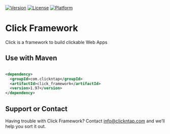 [![Version](https://api.clickntap.com/1.97/Click%20Framework.svg)](https://search.maven.org/artifact/com.clickntap/click_framework/)
[![License](https://api.clickntap.com/MIT/License.svg)](https://search.maven.org/artifact/com.clickntap/click_framework/)
[![Platform](https://api.clickntap.com/Java/Platform.svg)](https://search.maven.org/artifact/com.clickntap/click_framework/)


# Click Framework

Click is a framework to build clickable Web Apps

## Use with Maven
```xml

<dependency>
  <groupId>com.clickntap</groupId>
  <artifactId>click_framework</artifactId>
  <version>1.97</version>
</dependency>

```

## Support or Contact
Having trouble with Click Framework? Contact info@clickntap.com and we’ll help you sort it out.
